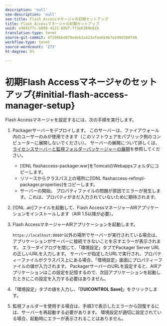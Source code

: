 ```yaml
---
description: 'null'
seo-description: 'null'
seo-title: Flash Accessマネージャの初期セットアップ
title: Flash Accessマネージャの初期セットアップ
uuid: e9041f7c-b098-4121-88bf-ff3e6369e01b
translation-type: tm+mt
source-git-commit: 4f196bbd079edeb1a423afee6b4b7e249d380f40
workflow-type: tm+mt
source-wordcount: '273'
ht-degree: 0%

---
```



# 初期Flash Accessマネージャのセットアップ{#initial-flash-access-manager-setup}

Flash Accessマネージャを設定するには、次の手順を実行します。

1. Packagerサーバーをデプロイします。 このサーバーは、ファイアウォール内のユーザーのみが使用できます（このソフトウェアをパブリック側のコンピューターに展開しないでください）。 サーバーの展開について詳しくは、[ライセンスサーバーと監視フォルダーパッケージャーの展開](../../aaxs-reference-implementations/deploying-license-server-and-wfp/deploying-license-server-wfp-overview.md)を参照してください。

   * [!DNL flashaccess-packager.war]をTomcatのWebappsフォルダにコピーします。
   * リソースからクラスパス上の場所に[!DNL flashaccess-refimpl-packager.properties]をコピーします。
   * サーバーの開始。 プロパティファイルの問題が原因でエラーが発生します。これは、プロパティがまだ入力されていないために期待されます。

1. [!DNL .air]ファイルを起動して、Flash AccessマネージャーAIRアプリケーションをインストールします（AIR 1.5以降が必要）。
1. Flash AccessマネージャーAIRアプリケーションを起動します。

   `https://localhost:8080*`以外の場所でサーバーが実行されている場合は、アプリケーションがサーバーに接続できないことを示すエラーが表示されます。 エラーダイアログを閉じて、「環境設定」タブでPackager Server URLの正しいURLを入力します。 サーバーが指定したURLで実行され、プロパティーファイルがクラスパス上にある場合、「環境設定」画面にプロパティーファイルの値が入力されます。 PackagerサーバーのURLを設定すると、AIRアプリケーションはこの設定を記憶するので、次回アプリケーションを起動したときにこの設定を入力する必要はありません。
1. 「環境設定」タブの値を入力し、「**[!UICONTROL Save]**」をクリックします。
1. 監視フォルダーを使用する場合は、手順3で表示したエラーから回復するには、サーバーを再起動する必要があります。 環境設定が適切に設定されている場合、起動時にエラーが表示されることはありません。

